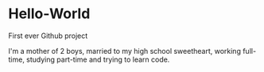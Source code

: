 # Hello-World
First ever Github project

I'm a mother of 2 boys, married to my high school sweetheart, working full-time, studying part-time and trying to learn code.
